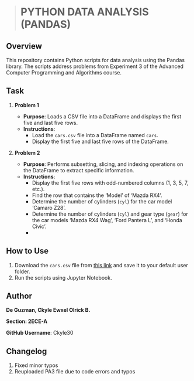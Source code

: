 ># PYTHON DATA ANALYSIS (PANDAS)

## Overview
This repository contains Python scripts for data analysis using the Pandas library. The scripts address problems from Experiment 3 of the Advanced Computer Programming and Algorithms course.


## Task
1. **Problem 1**
   - **Purpose**: Loads a CSV file into a DataFrame and displays the first five and last five rows.
   - **Instructions**: 
     - Load the `cars.csv` file into a DataFrame named `cars`.
     - Display the first five and last five rows of the DataFrame.

2. **Problem 2**
   - **Purpose**: Performs subsetting, slicing, and indexing operations on the DataFrame to extract specific information.
   - **Instructions**:
     - Display the first five rows with odd-numbered columns (1, 3, 5, 7, etc.).
     - Find the row that contains the ‘Model’ of ‘Mazda RX4’.
     - Determine the number of cylinders (`cyl`) for the car model ‘Camaro Z28’.
     - Determine the number of cylinders (`cyl`) and gear type (`gear`) for the car models ‘Mazda RX4 Wag’, ‘Ford Pantera L’, and ‘Honda Civic’.
     - 
## How to Use
1. Download the `cars.csv` file from [this link](http://bit.ly/Cars_file) and save it to your default user folder.
2. Run the scripts using Jupyter Notebook.




## Author
**De Guzman, Ckyle Ewxel Olrick B.**

**Section: 2ECE-A**

**GitHub Username**: Ckyle30 

## Changelog 
1. Fixed minor typos
2. Reuploaded PA3 file due to code errors and typos
   
